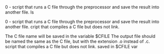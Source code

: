 0 - script that runs a C file through the preprocessor and save the result into another file.
ls

0 - script that runs a C file through the preprocessor and save the result into another file.
cript that compiles a C file but does not link.

The C file name will be saved in the variable $CFILE
The output file should be named the same as the C file, but with the extension .o instead of .c.
script that compiles a C file but does not link. saved in $CFILE var
